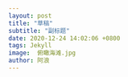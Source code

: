 ```yaml
---
layout: post
title: "草稿"
subtitle: "副标题"
date: 2020-12-24 14:02:06 +0800
tags: Jekyll
image:  俯瞰海滩.jpg
author: 阿浪
---
```


